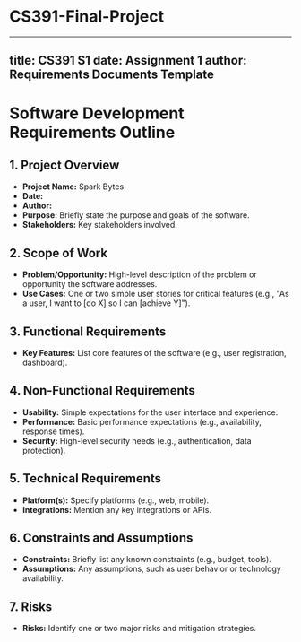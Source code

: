 # CS391-Final-Project

---
title: CS391 S1
date: Assignment 1
author: Requirements Documents Template
---

# Software Development Requirements Outline

## 1. Project Overview

* __Project Name:__ Spark Bytes
* __Date:__
* __Author:__
* __Purpose:__ Briefly state the purpose and goals of the software.
* __Stakeholders:__ Key stakeholders involved.

## 2. Scope of Work

* __Problem/Opportunity:__ High-level description of the problem or opportunity the software addresses.
* __Use Cases:__ One or two simple user stories for critical features (e.g., "As
  a user, I want to [do X] so I can [achieve Y]").

## 3. Functional Requirements

* __Key Features:__ List core features of the software (e.g., user registration, dashboard).

## 4. Non-Functional Requirements

* __Usability:__ Simple expectations for the user interface and experience.
* __Performance:__ Basic performance expectations (e.g., availability, response times).
* __Security:__ High-level security needs (e.g., authentication, data protection).

## 5. Technical Requirements

* __Platform(s):__ Specify platforms (e.g., web, mobile).
* __Integrations:__ Mention any key integrations or APIs.

## 6. Constraints and Assumptions

* __Constraints:__ Briefly list any known constraints (e.g., budget, tools).
* __Assumptions:__ Any assumptions, such as user behavior or technology availability.

## 7. Risks

* __Risks:__ Identify one or two major risks and mitigation strategies.
